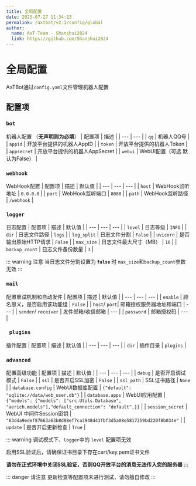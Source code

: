 ```yaml
---
title: 全局配置
date: 2025-07-27 11:34:13
permalink: /axtbot/v2.1/config/global
author:
  name: AxT-Team - Shanshui2024
  link: https://github.com/Shanshui2024
---
```

# 全局配置 <Badge text="未完工" type="danger" />
AxTBot通过`config.yaml`文件管理机器人配置


## 配置项

### `bot`
机器人配置 （**无声明则为必填**）
| 配置项 | 描述 |
| --- | --- |
| `qq` | 机器人QQ号 |
| `appid` | 开放平台提供的机器人AppID |
| `token` | 开放平台提供的机器人Token |
| `appsecret` | 开放平台提供的机器人AppSecret |
| `webui` | WebUI配置（可选 默认为False） |

### `webhook`
WebHook配置
| 配置项 | 描述 | 默认值 |
| --- | --- | --- |
| `host` | WebHook监听地址 | `0.0.0.0` |
| `port` | WebHook监听端口 | `8080` |
| `path` | WebHook监听路径 | `/webhook` |

### `logger`
日志配置
| 配置项 | 描述 | 默认值 |
| --- | --- | --- |
| `level` | 日志等级 | `INFO` |
| `dir` | 日志文件路径 | `logs` |
| `log_split` | 日志文件分割 | `False` |
| `uvicorn` | 是否输出原始HTTP请求 | `False` |
| `max_size` | 日志文件最大尺寸（MB） | `10` |
| `backup_count` | 日志文件备份数量 | `3` |

::: warning 注意
当日志文件分割设置为<b> `false` </b>时 `max_size`和`backup_count`参数无效
:::

### `mail`
配置重试机制和自动发件
| 配置项 | 描述 | 默认值 |
| --- | --- | --- |
| `enable` | 顾名思义，是否启用该功能组 | `False` |
| `host`/ `port`| 邮箱授权服务器地址和端口 | --- |
| `sender`/ `receiver` | 发件邮箱/收信邮箱 | --- |
| `password` | 邮箱授权码 | --- |

### ` plugins`
插件配置
| 配置项 | 描述 | 默认值 |
| --- | --- | --- |
| `dir` | 插件目录 | `plugins` |


### `advanced`
配置高级功能
| 配置项 | 描述 | 默认值 |
| --- | --- | --- |
| `debug` | 是否开启调试模式 | `False` |
| `ssl`   | 是否开启SSL加密 | `False` |
| `ssl_path` | SSL证书路径 | `None` |
| `database.config` | WebUI数据库配置 | `{"default": "sqlite://data/web_user.db"}` |
| `database.apps` | WebUI应用配置 | `{"models": {"models": ["src.Utils.Database", "aerich.models"],"default_connection": "default",}}` |
| `session_secret` | WebUI 中间件Session密钥 | `"63dda9edef87663a63b8d88ef7ca3948d43fbf3d5a08e5817259bd220f8b034e"` |
| `update` | 是否开启更新检查 | `True` |



::: warning
调试模式下、`logger`中的 `level` 配置项无效

启用SSL验证后，请确保证书目录下存在cert/key.pem证书文件

**请勿在正式环境中关闭SSL验证，否则QQ开放平台的消息无法传入您的服务器**
:::

::: danger 请注意
更新检查等配置项未进行测试，请勿擅自修改
:::